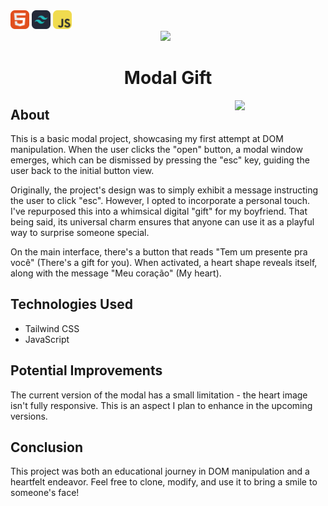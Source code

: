<head>
  <div align=corner>
    <img src="https://raw.githubusercontent.com/tandpfun/skill-icons/993782dbef600360a61a4393555f3afc0e3c61b1/icons/HTML.svg" width="30px">
    <img src="https://github.com/tandpfun/skill-icons/blob/main/icons/TailwindCSS-Dark.svg" width="30px">
    <img src="https://raw.githubusercontent.com/tandpfun/skill-icons/993782dbef600360a61a4393555f3afc0e3c61b1/icons/JavaScript.svg" width="30px">
    
  </div>
    <div align=center>
    <img src="https://pixlok.com/wp-content/uploads/2021/07/Gift-Icon-SVG-09fda.png" width=100px>  
    <h1>Modal Gift</h1>
    <img align=right src="http://img.shields.io/static/v1?label=STATUS&message=DONE&color=GREEN&style=for-the-badge" width="145px"/>
  </div>
</head>
  
<body>

  ## About
  This is a basic modal project, showcasing my first attempt at DOM manipulation. When the user clicks the "open" button, a modal window emerges, which can be dismissed by pressing the "esc" key, guiding the user back to the initial button view.
  
  Originally, the project's design was to simply exhibit a message instructing the user to click "esc". However, I opted to incorporate a personal touch. I've repurposed this into a whimsical digital "gift" for my boyfriend. That being said, its universal charm ensures that anyone can use it as a playful way to surprise someone special.

  On the main interface, there's a button that reads "Tem um presente pra você" (There's a gift for you). When activated, a heart shape reveals itself, along with the message "Meu coração" (My heart).
   
   ## Technologies Used
  * Tailwind CSS
  * JavaScript
   
   ## Potential Improvements
   The current version of the modal has a small limitation - the heart image isn't fully responsive. This is an aspect I plan to enhance in the upcoming versions.

   ## Conclusion
   This project was both an educational journey in DOM manipulation and a heartfelt endeavor. Feel free to clone, modify, and use it to bring a smile to someone's face!
